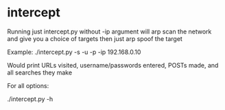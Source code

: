 intercept
========

Running just intercept.py without -ip argument will arp scan the network and give you a choice of targets then just arp spoof the target

Example:
./intercept.py -s -u -p -ip 192.168.0.10

Would print URLs visited, username/passwords entered, POSTs made, and all searches they make

For all options:

./intercept.py -h 

